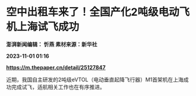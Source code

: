# 空中出租车来了！全国产化2吨级电动飞机上海试飞成功
**澎湃新闻编辑： 忻燕 素材来源：新华社**

**2023-11-01 01:16**

**https://m.thepaper.cn/detail/25127847**

近期，我国自主研发的2吨级eVTOL（电动垂直起降飞行器）M1首架机在上海成功完成试飞，适航相关工作也在有序推进。